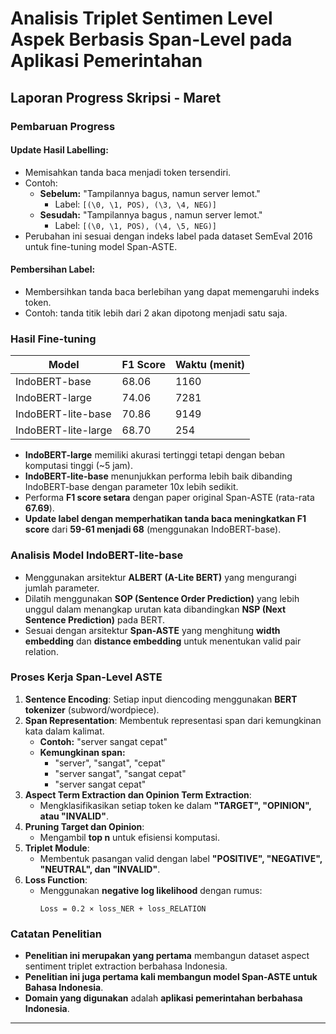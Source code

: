 # Analisis Triplet Sentimen Level Aspek Berbasis Span-Level pada Aplikasi Pemerintahan

## Laporan Progress Skripsi - Maret

### Pembaruan Progress

#### Update Hasil Labelling:
- Memisahkan tanda baca menjadi token tersendiri.
- Contoh:
  - **Sebelum:** "Tampilannya bagus, namun server lemot."
    - Label: `[(\0, \1, POS), (\3, \4, NEG)]`
  - **Sesudah:** "Tampilannya bagus , namun server lemot."
    - Label: `[(\0, \1, POS), (\4, \5, NEG)]`
- Perubahan ini sesuai dengan indeks label pada dataset SemEval 2016 untuk fine-tuning model Span-ASTE.

#### Pembersihan Label:
- Membersihkan tanda baca berlebihan yang dapat memengaruhi indeks token.
- Contoh: tanda titik lebih dari 2 akan dipotong menjadi satu saja.

### Hasil Fine-tuning

| Model                 | F1 Score | Waktu (menit) |
|-----------------------|----------|---------------|
| IndoBERT-base        | 68.06    | 1160          |
| IndoBERT-large       | 74.06    | 7281          |
| IndoBERT-lite-base   | 70.86    | 9149          |
| IndoBERT-lite-large   | 68.70    | 254          |

- **IndoBERT-large** memiliki akurasi tertinggi tetapi dengan beban komputasi tinggi (~5 jam).
- **IndoBERT-lite-base** menunjukkan performa lebih baik dibanding IndoBERT-base dengan parameter 10x lebih sedikit.
- Performa **F1 score setara** dengan paper original Span-ASTE (rata-rata **67.69**).
- **Update label dengan memperhatikan tanda baca meningkatkan F1 score** dari **59-61 menjadi 68** (menggunakan IndoBERT-base).

### Analisis Model IndoBERT-lite-base

- Menggunakan arsitektur **ALBERT (A-Lite BERT)** yang mengurangi jumlah parameter.
- Dilatih menggunakan **SOP (Sentence Order Prediction)** yang lebih unggul dalam menangkap urutan kata dibandingkan **NSP (Next Sentence Prediction)** pada BERT.
- Sesuai dengan arsitektur **Span-ASTE** yang menghitung **width embedding** dan **distance embedding** untuk menentukan valid pair relation.

### Proses Kerja Span-Level ASTE

1. **Sentence Encoding**: Setiap input diencoding menggunakan **BERT tokenizer** (subword/wordpiece).
2. **Span Representation**: Membentuk representasi span dari kemungkinan kata dalam kalimat.
   - **Contoh:** "server sangat cepat"
   - **Kemungkinan span:**
     - "server", "sangat", "cepat"
     - "server sangat", "sangat cepat"
     - "server sangat cepat"
3. **Aspect Term Extraction dan Opinion Term Extraction**:
   - Mengklasifikasikan setiap token ke dalam **"TARGET", "OPINION", atau "INVALID"**.
4. **Pruning Target dan Opinion**:
   - Mengambil **top n** untuk efisiensi komputasi.
5. **Triplet Module**:
   - Membentuk pasangan valid dengan label **"POSITIVE", "NEGATIVE", "NEUTRAL", dan "INVALID"**.
6. **Loss Function**:
   - Menggunakan **negative log likelihood** dengan rumus:
     ```
     Loss = 0.2 × loss_NER + loss_RELATION
     ```

### Catatan Penelitian

- **Penelitian ini merupakan yang pertama** membangun dataset aspect sentiment triplet extraction berbahasa Indonesia.
- **Penelitian ini juga pertama kali membangun model Span-ASTE untuk Bahasa Indonesia**.
- **Domain yang digunakan** adalah **aplikasi pemerintahan berbahasa Indonesia**.

---